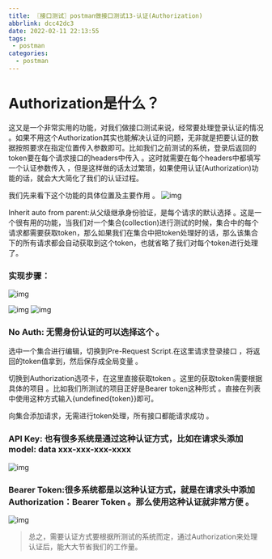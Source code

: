 ```yaml
---
title: 〖接口测试〗postman做接口测试13-认证(Authorization)
abbrlink: dcc42dc3
date: 2022-02-11 22:13:55
tags:
 - postman
categories:
  - postman
---
```


# Authorization是什么？
这又是一个非常实用的功能，对我们做接口测试来说，经常要处理登录认证的情况 。如果不用这个Authorization其实也能解决认证的问题，无非就是把要认证的数据按照要求在指定位置传入参数即可。比如我们之前测试的系统，登录后返回的token要在每个请求接口的headers中传入 。这时就需要在每个headers中都填写一个认证参数传入 ，但是这样做的话太过繁琐，如果使用认证(Authorization)功能的话，就会大大简化了我们的认证过程。

我们先来看下这个功能的具体位置及主要作用 。
 ![img](https://gitee.com/XuePengJu/PictureDependency/raw/main/blog/ArticlePictures/postman/013-01.png)

Inherit auto from parent:从父级继承身份验证，是每个请求的默认选择 。这是一个很有用的功能，当我们对一个集合(collection)进行测试的时候，集合中的每个请求都需要获取token，那么如果我们在集合中把token处理好的话，那么该集合下的所有请求都会自动获取到这个token，也就省略了我们对每个token进行处理了。

### 实现步骤：
![img](https://gitee.com/XuePengJu/PictureDependency/raw/main/blog/ArticlePictures/postman/013-02.png)

 ![img](https://gitee.com/XuePengJu/PictureDependency/raw/main/blog/ArticlePictures/postman/013-03.png)
 ![img](https://gitee.com/XuePengJu/PictureDependency/raw/main/blog/ArticlePictures/postman/013-04.png)


### No Auth: 无需身份认证的可以选择这个 。
选中一个集合进行编辑，切换到Pre-Request Script.在这里请求登录接口 ，将返回的token值拿到，然后保存成全局变量 。

切换到Authorization选项卡，在这里直接获取token 。这里的获取token需要根据具体的项目 。比如我们所测试的项目正好是Bearer token这种形式 。直接在列表中使用这种方式输入{undefined{token}}即可。

向集合添加请求，无需进行token处理，所有接口都能请求成功 。

### API Key: 也有很多系统是通过这种认证方式，比如在请求头添加 model: data xxx-xxx-xxx-xxxx
![img](https://gitee.com/XuePengJu/PictureDependency/raw/main/blog/ArticlePictures/postman/013-05.png)


 

### Bearer Token:很多系统都是以这种认证方式，就是在请求头中添加Authorization：Bearer Token 。那么使用这种认证就非常方便 。

![img](https://gitee.com/XuePengJu/PictureDependency/raw/main/blog/ArticlePictures/postman/013-06.png)

> 总之，需要认证方式要根据所测试的系统而定，通过Authorization来处理认证后，能大大节省我们的工作量。